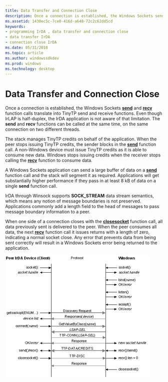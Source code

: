 ```yaml
---
title: Data Transfer and Connection Close
description: Once a connection is established, the Windows Sockets send and recv function calls translate into TinyTP send and receive functions.
ms.assetid: 1430ec5c-7ce0-416d-a648-72c2c62dd5cd
keywords:
- programming IrDA , data transfer and connection close
- data transfer IrDA
- connection close IrDA
ms.date: 05/31/2018
ms.topic: article
ms.author: windowssdkdev
ms.prod: windows
ms.technology: desktop
---
```


# Data Transfer and Connection Close

Once a connection is established, the Windows Sockets [**send**](https://msdn.microsoft.com/library/windows/desktop/ms740149) and [**recv**](https://msdn.microsoft.com/library/windows/desktop/ms740121) function calls translate into TinyTP send and receive functions. Even though IrLAP is half-duplex, the IrDA application is not aware of that limitation. The **send** and **recv** functions can be called at the same time, on the same connection on two different threads.

The stack manages TinyTP credits on behalf of the application. When the peer stops issuing TinyTP credits, the sender blocks in the [**send**](https://msdn.microsoft.com/library/windows/desktop/ms740149) function call. A non-Windows device must issue TinyTP credits as it is able to consume new data. Windows stops issuing credits when the receiver stops calling the [**recv**](https://msdn.microsoft.com/library/windows/desktop/ms740121) function to consume data.

A Windows Sockets application can send a large buffer of data on a [**send**](https://msdn.microsoft.com/library/windows/desktop/ms740149) function call and the stack will segment it as required. Applications will get substantially higher performance if they pass in at least 8 kB of data on a single **send** function call.

IrDA through Winsock supports **SOCK\_STREAM** data stream semantics, which means any notion of message boundaries is not preserved. Applications commonly add a length field to the head of messages to pass message boundary information to a peer.

When one side of a connection closes with the [**closesocket**](https://msdn.microsoft.com/library/windows/desktop/ms737582) function call, all data previously sent is delivered to the peer. When the peer consumes all data, the next [**recv**](https://msdn.microsoft.com/library/windows/desktop/ms740121) function call it issues returns with a length of zero, indicating a normal socket close. Any error that prevents data from being sent correctly will result in a Windows Sockets error being returned to the application.

![winsock to irda protocol mapping](images/irdap004.png)

 

 





